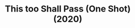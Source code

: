 ---
layout: comics
title: This too Shall Pass (One Shot) (2020)
# FB and Jekyll SEO Tag values
description: At the peak of the COVID-19 pandemic when many of us didn't know what was going to be of our lives, unable to get out of our homes, I made this. — Not really a comic, but the paneled arrangement and the story of each character trying to make sense of the whole situation suggested me to label it as such. 
image: /assets/images/comics/2020_i_thistooshallpass__all@400w.png
# End FB and Jekyll SEO Tag values
categories: 
    - comics
pretty_category: Comics
pretty_title: This Too Shall Pass
permalink: /comics/this-too-shall-pass
masonryimage: /assets/images/comics/2020_i_thistooshallpass__all@400w.png
fullsizeimage: /assets/images/comics/2020_i_thistooshallpass__all@1500w.png
comicpages:
    - cp_name: This Too Shall Pass - Page 1
      cp_thumb: /assets/images/comics/2020_i_thistooshallpass__all@400w.png
      cp_full: /assets/images/comics/2020_i_thistooshallpass__all@1500w.png 
---